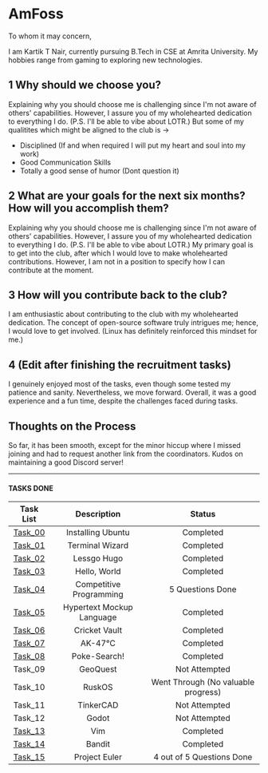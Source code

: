 # AmFoss

To whom it may concern,

I am Kartik T Nair, currently pursuing B.Tech in CSE at Amrita University. My hobbies range from gaming to exploring new technologies.

## 1 Why should we choose you?

Explaining why you should choose me is challenging since I'm not aware of others' capabilities. However, I assure you of my wholehearted dedication to everything I do. (P.S. I'll be able to vibe about LOTR.)
But some of my qualitites which might be aligned to the club is ->
- Disciplined (If and when required I will put my heart and soul into my work)
- Good Communication Skills
- Totally a good sense of humor (Dont question it)

## 2 What are your goals for the next six months? How will you accomplish them?

Explaining why you should choose me is challenging since I'm not aware of others' capabilities. However, I assure you of my wholehearted dedication to everything I do. (P.S. I'll be able to vibe about LOTR.)
My primary goal is to get into the club, after which I would love to make wholehearted contributions. However, I am not in a position to specify how I can contribute at the moment.

## 3 How will you contribute back to the club?

I am enthusiastic about contributing to the club with my wholehearted dedication. The concept of open-source software truly intrigues me; hence, I would love to get involved. (Linux has definitely reinforced this mindset for me.)

## 4 (Edit after finishing the recruitment tasks)

I genuinely enjoyed most of the tasks, even though some tested my patience and sanity. Nevertheless, we move forward. Overall, it was a good experience and a fun time, despite the challenges faced during tasks.

## Thoughts on the Process

So far, it has been smooth, except for the minor hiccup where I missed joining and had to request another link from the coordinators. Kudos on maintaining a good Discord server!

---

#### TASKS DONE

| Task List | Description | Status |
| :-:       | :-:         | :-:    |
| [Task_00](https://github.com/Unkn0wn-M4ster/amfosstasks/edit/main/tasks/Task00)   | Installing Ubuntu | Completed |
| [Task_01](https://github.com/Unkn0wn-M4ster/amfosstasks/edit/main/tasks/Task01)   | Terminal Wizard | Completed |
| [Task_02](https://github.com/Unkn0wn-M4ster/amfosstasks/edit/main/tasks/Task02)   | Lessgo Hugo| Completed |
| [Task_03](https://github.com/Unkn0wn-M4ster/amfosstasks/edit/main/tasks/Task03)   | Hello, World | Completed |
| [Task_04](https://github.com/Unkn0wn-M4ster/amfosstasks/edit/main/tasks/Task04)   | Competitive Programming | 5 Questions Done |
| [Task_05](https://github.com/Unkn0wn-M4ster/amfosstasks/edit/main/tasks/Task05)   | Hypertext Mockup Language | Completed |
| [Task_06](https://github.com/Unkn0wn-M4ster/amfosstasks/edit/main/tasks/Task06)   | Cricket Vault | Completed |
| [Task_07](https://github.com/Unkn0wn-M4ster/amfosstasks/edit/main/tasks/Task07)   | AK-47℃ | Completed |
| [Task_08](https://github.com/Unkn0wn-M4ster/amfosstasks/edit/main/tasks/Task08)   | Poke-Search! | Completed |
| Task_09  | GeoQuest | Not Attempted |
| Task_10  | RuskOS | Went Through (No valuable progress) |
| Task_11  | TinkerCAD | Not Attempted |
| Task_12  | Godot | Not Attempted |
| [Task_13](https://github.com/Unkn0wn-M4ster/amfosstasks/edit/main/tasks/Task13)   | Vim | Completed |
| [Task_14](https://github.com/Unkn0wn-M4ster/amfosstasks/edit/main/tasks/Task14)   | Bandit | Completed |
| [Task_15](https://github.com/Unkn0wn-M4ster/amfosstasks/tree/main/tasks/Task15)   | Project Euler | 4 out of 5 Questions Done |
